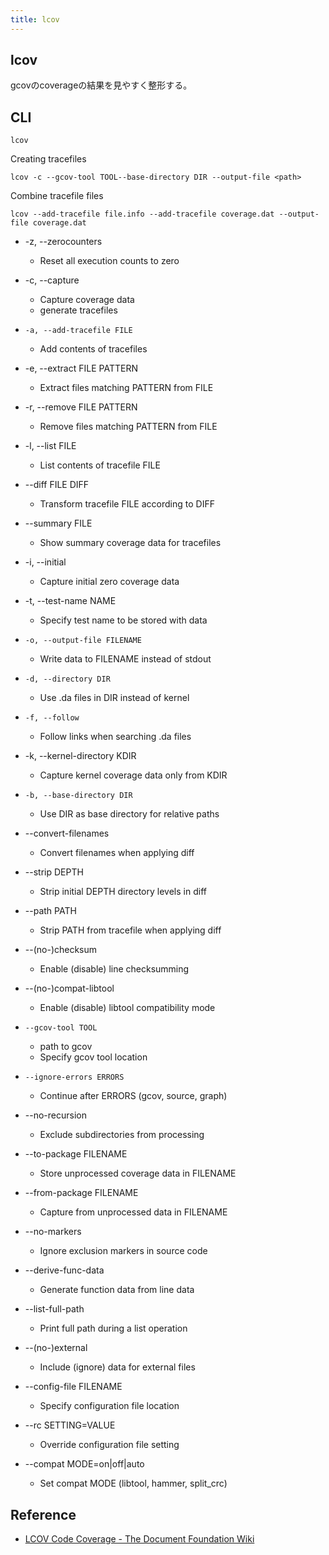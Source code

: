 ```yaml
---
title: lcov
---
```


## lcov
gcovのcoverageの結果を見やすく整形する。

## CLI

```
lcov
```

Creating tracefiles

```
lcov -c --gcov-tool TOOL--base-directory DIR --output-file <path>
```

Combine tracefile files

```
lcov --add-tracefile file.info --add-tracefile coverage.dat --output-file coverage.dat
```

* -z, --zerocounters
    * Reset all execution counts to zero
* -c, --capture
    * Capture coverage data
    * generate tracefiles
* `-a, --add-tracefile FILE`
    * Add contents of tracefiles
* -e, --extract FILE PATTERN
    * Extract files matching PATTERN from FILE
* -r, --remove FILE PATTERN
    * Remove files matching PATTERN from FILE
* -l, --list FILE
    * List contents of tracefile FILE
* --diff FILE DIFF
    * Transform tracefile FILE according to DIFF
* --summary FILE
    * Show summary coverage data for tracefiles

* -i, --initial
    * Capture initial zero coverage data
* -t, --test-name NAME
    * Specify test name to be stored with data
* `-o, --output-file FILENAME`
    * Write data to FILENAME instead of stdout
* `-d, --directory DIR`
    * Use .da files in DIR instead of kernel
* `-f, --follow`
    * Follow links when searching .da files
* -k, --kernel-directory KDIR
    * Capture kernel coverage data only from KDIR
* `-b, --base-directory DIR`
    * Use DIR as base directory for relative paths
* --convert-filenames
    * Convert filenames when applying diff
* --strip DEPTH
    * Strip initial DEPTH directory levels in diff
* --path PATH
    * Strip PATH from tracefile when applying diff
* --(no-)checksum
    * Enable (disable) line checksumming
* --(no-)compat-libtool
    * Enable (disable) libtool compatibility mode
* `--gcov-tool TOOL`
    * path to gcov
    * Specify gcov tool location
* `--ignore-errors ERRORS`
    * Continue after ERRORS (gcov, source, graph)
* --no-recursion
    * Exclude subdirectories from processing
* --to-package FILENAME
    * Store unprocessed coverage data in FILENAME
* --from-package FILENAME
    * Capture from unprocessed data in FILENAME
* --no-markers
    * Ignore exclusion markers in source code
* --derive-func-data
    * Generate function data from line data
* --list-full-path
    * Print full path during a list operation
* --(no-)external
    * Include (ignore) data for external files
* --config-file FILENAME
    * Specify configuration file location
* --rc SETTING=VALUE
    * Override configuration file setting
* --compat MODE=on|off|auto
    * Set compat MODE (libtool, hammer, split_crc)


## Reference
* [LCOV Code Coverage \- The Document Foundation Wiki](https://wiki.documentfoundation.org/Development/Lcov#Combine_lcov_tracefiles)
